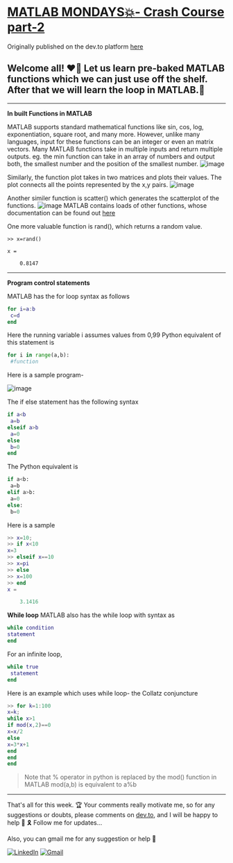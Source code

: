 # [MATLAB MONDAYS💥- Crash Course part-2](https://dev.to/aatmaj/matlab-mondays-crash-course-part-2-2ol1)

Originally published on the dev.to platform [here](https://dev.to/aatmaj/matlab-mondays-crash-course-part-2-2ol1)

Welcome all! ❤️‍🔥 Let us learn pre-baked MATLAB functions which we can just use off the shelf. After that we will learn the loop in MATLAB.🤟
---
_____
**In built Functions in MATLAB**

MATLAB supports standard mathematical functions like sin, cos, log, exponentiation, square root, and many more.
However, unlike many languages, input for these functions can be an integer or even an matrix vectors.
Many MATLAB functions take in multiple inputs and return multiple outputs. eg. the min function can take in an array of numbers and output both, the smallest number and the position of the smallest number.
![image](https://dev-to-uploads.s3.amazonaws.com/uploads/articles/8ppw8z00p8mjxwob6hnd.png)

Similarly, the function plot takes in two matrices and plots their values. The plot connects all the points represented by the x,y pairs.
![image](https://dev-to-uploads.s3.amazonaws.com/uploads/articles/57t4pvhadx7ad0lciz82.png)
 
 
Another similer function is scatter() which generates the scatterplot of the functions.
![image](https://dev-to-uploads.s3.amazonaws.com/uploads/articles/i44d8kzajd7xo0jf9s89.png)
 MATLAB contains loads of other functions, whose documentation can be found out [here](https://in.mathworks.com/help/matlab/elementary-math.html?s_tid=CRUX_lftnav)

One more valuable function is rand(), which returns a random value.
```
>> x=rand()

x =

    0.8147
```
____
**Program control statements**


MATLAB has the for loop syntax as follows
```MATLAB
for i=a:b
 c=d
end
```
Here the running variable i assumes values from 0,99
Python equivalent of this statement is 
```python
for i in range(a,b):
 #function
```

Here is a sample program-

![image](https://dev-to-uploads.s3.amazonaws.com/uploads/articles/hrcivocu7cnwsmjzonzk.png)
 
The if else statement has the following syntax
```MATLAB
if a<b
 a=b
elseif a>b
 a=0
else
 b=0
end
```
The Python equivalent is 
```python
if a<b:
 a=b
elif a>b:
 a=0
else:
 b=0
```

Here is a sample 
```MATLAB
>> x=10;
>> if x<10
x=3
>> elseif x==10
>> x=pi
>> else
>> x=100
>> end
x =

    3.1416
```

**While loop**
 MATLAB also has the while loop with syntax as
```MATLAB
while condition
statement
end
```
For an infinite loop, 

```MATLAB
while true
 statement
end
```

Here is an example which uses while loop- the Collatz conjuncture

```MATLAB
>> for k=1:100
x=k;
while x>1
if mod(x,2)==0
x=x/2
else
x=3*x+1
end
end
end
```
> Note that % operator in python is replaced by the mod() function in MATLAB mod(a,b) is equivalent to a%b

_____
That's all for this week. 🏆 Your comments really motivate me, so for any suggestions or doubts, please comments on [dev.to](https://dev.to/aatmaj/matlab-mondays-crash-course-part-2-2ol1), and I will be happy to help 🙂 🎗️ Follow me for updates...

Also, you can gmail me for any suggestion or help 🙌

[![LinkedIn][1.2]][1]
[![Gmail][2.2]][2]


[1.2]: https://img.shields.io/badge/linkedin-%230077B5.svg?&style=for-the-badge&logo=linkedin&logoColor=white 
[2.2]: https://img.shields.io/badge/Gmail-D14836?style=for-the-badge&logo=gmail&logoColor=white

[1]: https://www.linkedin.com/in/aatmajmhatre/
[2]: https://aatmaj.mhatre@gmail.com

